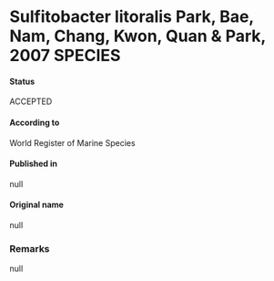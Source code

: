 # Sulfitobacter litoralis Park, Bae, Nam, Chang, Kwon, Quan & Park, 2007 SPECIES

#### Status
ACCEPTED

#### According to
World Register of Marine Species

#### Published in
null

#### Original name
null

### Remarks
null